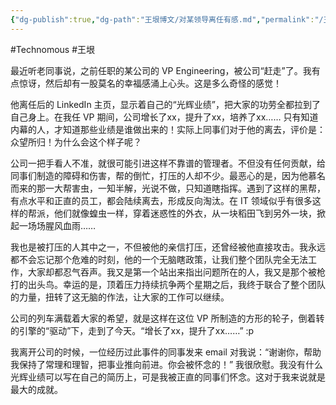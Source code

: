 ```yaml
---
{"dg-publish":true,"dg-path":"王垠博文/对某领导离任有感.md","permalink":"/王垠博文/对某领导离任有感/","created":"2023-12-13T10:12:25.000+08:00","updated":"2023-12-13T10:13:09.000+08:00"}
---
```


#Technomous #王垠 

最近听老同事说，之前任职的某公司的 VP Engineering，被公司“赶走”了。我有点惊讶，然后却有一股莫名的幸福感涌上心头。这是多么奇怪的感觉！

他离任后的 LinkedIn 主页，显示着自己的“光辉业绩”，把大家的功劳全都拉到了自己身上。在我任 VP 期间，公司增长了xx，提升了xx，培养了xx…… 只有知道内幕的人，才知道那些业绩是谁做出来的！实际上同事们对于他的离去，评价是：众望所归！为什么会这个样子呢？

公司一把手看人不准，就很可能引进这样不靠谱的管理者。不但没有任何贡献，给同事们制造的障碍和伤害，帮的倒忙，打压的人却不少。最恶心的是，因为他慕名而来的那一大帮害虫，一知半解，光说不做，只知道瞎指挥。遇到了这样的黑帮，有点水平和正直的员工，都会陆续离去，形成反向淘汰。在 IT 领域似乎有很多这样的帮派，他们就像蝗虫一样，穿着迷惑性的外衣，从一块稻田飞到另外一块，掀起一场场腥风血雨……

我也是被打压的人其中之一，不但被他的亲信打压，还曾经被他直接攻击。我永远都不会忘记那个危难的时刻，他的一个无脑瞎政策，让我们整个团队完全无法工作，大家却都忍气吞声。我又是第一个站出来指出问题所在的人，我又是那个被枪打的出头鸟。幸运的是，顶着压力持续抗争两个星期之后，我终于联合了整个团队的力量，扭转了这无脑的作法，让大家的工作可以继续。

公司的列车满载着大家的希望，就是这样在这位 VP 所制造的方形的轮子，倒着转的引擎的“驱动”下，走到了今天。“增长了xx，提升了xx……” :p

我离开公司的时候，一位经历过此事件的同事发来 email 对我说：“谢谢你，帮助我保持了常理和理智，把事业推向前进。你会被怀念的！” 我很欣慰。我没有什么光辉业绩可以写在自己的简历上，可是我被正直的同事们怀念。这对于我来说就是最大的成就。